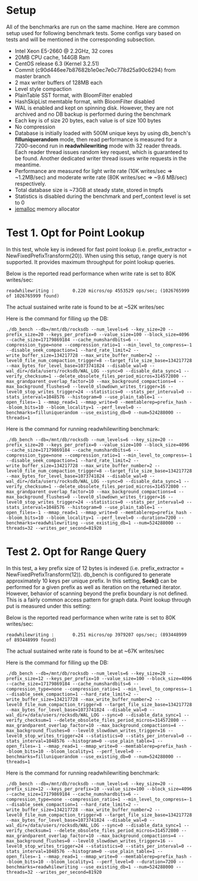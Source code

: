 # Setup

All of the benchmarks are run on the same machine. Here are common setup used for following benchmark tests. Some configs vary based on tests and will be mentioned in the corresponding subsection.

* Intel Xeon E5-2660 @ 2.2GHz, 32 cores
* 20MB CPU cache, 144GB Ram
* CentOS release 6.3 (Kernel 3.2.51)
* Commit (c90d446ee7b87682b1e0ec7e0c778d25a90c6294) from master branch
* 2 max writer buffers of 128MB each
* Level style compaction
* PlainTable SST format, with BloomFilter enabled
* HashSkipList memtable format, with BloomFilter disabled
* WAL is enabled and kept on spinning disk. However, they are not archived and no DB backup is performed during the benchmark
* Each key is of size 20 bytes, each value is of size 100 bytes
* No compression
* Database is initially loaded with 500M unique keys by using db_bench's **filluniquerandom** mode, then read performance is measured for a 7200-second run in **readwhilewriting** mode with 32 reader threads. Each reader thread issues random key request, which is guaranteed to be found. Another dedicated writer thread issues write requests in the meantime.
* Performance are measured for light write rate (10K writes/sec => ~1.2MB/sec) and moderate write rate (80K writes/sec => ~9.6 MB/sec) respectively. 
* Total database size is ~73GB at steady state, stored in tmpfs
* Statistics is disabled during the benchmark and perf_context level is set to 0
* [jemalloc](https://www.facebook.com/notes/facebook-engineering/scalable-memory-allocation-using-jemalloc/480222803919) memory allocator


# Test 1. Opt for Point Lookup

In this test, whole key is indexed for fast point lookup (i.e. prefix_extractor = NewFixedPrefixTransform(20)). When using this setup, range query is not supported. It provides maximum throughput for point lookup queries.

Below is the reported read performance when write rate is set to 80K writes/sec:

    readwhilewriting :       0.220 micros/op 4553529 ops/sec; (1026765999 of 1026765999 found)

The actual sustained write rate is found to be at ~52K writes/sec

Here is the command for filling up the DB:

    ./db_bench --db=/mnt/db/rocksdb --num_levels=6 --key_size=20 --prefix_size=20 --keys_per_prefix=0 --value_size=100 --block_size=4096 --cache_size=17179869184 --cache_numshardbits=6 --compression_type=none --compression_ratio=1 --min_level_to_compress=-1 --disable_seek_compaction=1 --hard_rate_limit=2 --write_buffer_size=134217728 --max_write_buffer_number=2 --level0_file_num_compaction_trigger=8 --target_file_size_base=134217728 --max_bytes_for_level_base=1073741824 --disable_wal=0 --wal_dir=/data/users/rocksdb/WAL_LOG --sync=0 --disable_data_sync=1 --verify_checksum=1 --delete_obsolete_files_period_micros=314572800 --max_grandparent_overlap_factor=10 --max_background_compactions=4 --max_background_flushes=0 --level0_slowdown_writes_trigger=16 --level0_stop_writes_trigger=24 --statistics=0 --stats_per_interval=0 --stats_interval=1048576 --histogram=0 --use_plain_table=1 --open_files=-1 --mmap_read=1 --mmap_write=0 --memtablerep=prefix_hash --bloom_bits=10 --bloom_locality=1 --perf_level=0 --benchmarks=filluniquerandom --use_existing_db=0 --num=524288000 --threads=1

Here is the command for running readwhilewriting benchmark:

    ./db_bench --db=/mnt/db/rocksdb --num_levels=6 --key_size=20 --prefix_size=20 --keys_per_prefix=0 --value_size=100 --block_size=4096 --cache_size=17179869184 --cache_numshardbits=6 --compression_type=none --compression_ratio=1 --min_level_to_compress=-1 --disable_seek_compaction=1 --hard_rate_limit=2 --write_buffer_size=134217728 --max_write_buffer_number=2 --level0_file_num_compaction_trigger=8 --target_file_size_base=134217728 --max_bytes_for_level_base=1073741824 --disable_wal=0 --wal_dir=/data/users/rocksdb/WAL_LOG --sync=0 --disable_data_sync=1 --verify_checksum=1 --delete_obsolete_files_period_micros=314572800 --max_grandparent_overlap_factor=10 --max_background_compactions=4 --max_background_flushes=0 --level0_slowdown_writes_trigger=16 --level0_stop_writes_trigger=24 --statistics=0 --stats_per_interval=0 --stats_interval=1048576 --histogram=0 --use_plain_table=1 --open_files=-1 --mmap_read=1 --mmap_write=0 --memtablerep=prefix_hash --bloom_bits=10 --bloom_locality=1 --perf_level=0 --duration=7200 --benchmarks=readwhilewriting --use_existing_db=1 --num=524288000 --threads=32 --writes_per_second=81920


# Test 2. Opt for Range Query

In this test, a key prefix size of 12 bytes is indexed (i.e. prefix_extractor = NewFixedPrefixTransform(12)). db_bench is configured to generate approximately 10 keys per unique prefix. In this setting, **Seek()** can be performed for a given prefix as well as iteration on the returned iterator. However, behavior of scanning beyond the prefix boundary is not defined. This is a fairly common access pattern for graph data. Point lookup through put is measured under this setting:

Below is the reported read performance when write rate is set to 80K writes/sec:

    readwhilewriting :       0.251 micros/op 3979207 ops/sec; (893448999 of 893448999 found)

The actual sustained write rate is found to be at ~67K writes/sec

Here is the command for filling up the DB:

    ./db_bench --db=/mnt/db/rocksdb --num_levels=6 --key_size=20 --prefix_size=12 --keys_per_prefix=10 --value_size=100 --block_size=4096 --cache_size=17179869184 --cache_numshardbits=6 --compression_type=none --compression_ratio=1 --min_level_to_compress=-1 --disable_seek_compaction=1 --hard_rate_limit=2 --write_buffer_size=134217728 --max_write_buffer_number=2 --level0_file_num_compaction_trigger=8 --target_file_size_base=134217728 --max_bytes_for_level_base=1073741824 --disable_wal=0 --wal_dir=/data/users/rocksdb/WAL_LOG --sync=0 --disable_data_sync=1 --verify_checksum=1 --delete_obsolete_files_period_micros=314572800 --max_grandparent_overlap_factor=10 --max_background_compactions=4 --max_background_flushes=0 --level0_slowdown_writes_trigger=16 --level0_stop_writes_trigger=24 --statistics=0 --stats_per_interval=0 --stats_interval=1048576 --histogram=0 --use_plain_table=1 --open_files=-1 --mmap_read=1 --mmap_write=0 --memtablerep=prefix_hash --bloom_bits=10 --bloom_locality=1 --perf_level=0 --benchmarks=filluniquerandom --use_existing_db=0 --num=524288000 --threads=1

Here is the command for running readwhilewriting benchmark:

    ./db_bench --db=/mnt/db/rocksdb --num_levels=6 --key_size=20 --prefix_size=12 --keys_per_prefix=10 --value_size=100 --block_size=4096 --cache_size=17179869184 --cache_numshardbits=6 --compression_type=none --compression_ratio=1 --min_level_to_compress=-1 --disable_seek_compaction=1 --hard_rate_limit=2 --write_buffer_size=134217728 --max_write_buffer_number=2 --level0_file_num_compaction_trigger=8 --target_file_size_base=134217728 --max_bytes_for_level_base=1073741824 --disable_wal=0 --wal_dir=/data/users/rocksdb/WAL_LOG --sync=0 --disable_data_sync=1 --verify_checksum=1 --delete_obsolete_files_period_micros=314572800 --max_grandparent_overlap_factor=10 --max_background_compactions=4 --max_background_flushes=0 --level0_slowdown_writes_trigger=16 --level0_stop_writes_trigger=24 --statistics=0 --stats_per_interval=0 --stats_interval=1048576 --histogram=0 --use_plain_table=1 --open_files=-1 --mmap_read=1 --mmap_write=0 --memtablerep=prefix_hash --bloom_bits=10 --bloom_locality=1 --perf_level=0 --duration=7200 --benchmarks=readwhilewriting --use_existing_db=1 --num=524288000 --threads=32 --writes_per_second=81920